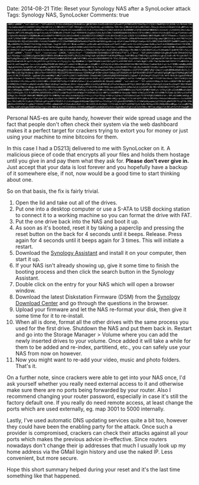 Date: 2014-08-21
Title: Reset your Synology NAS after a SynoLocker attack
Tags: Synology NAS, SynoLocker
Comments: true

![Encrypted Data](/images/cryptolocker.jpg)

Personal NAS-es are quite handy, however their wide spread usage and the fact that people don't often check their system via the web dashboard makes it a perfect target for crackers trying to extort you for money or just using your machine to mine bitcoins for them.

In this case I had a DS213j delivered to me with SynoLocker on it. A malicious piece of code that encrypts all your files and holds them hostage until you give in and pay them what they ask for. **Please don't ever give in.** Just accept that your data is lost forever and you hopefully have a backup of it somewhere else, if not, now would be a good time to start thinking about one.

So on that basis, the fix is fairly trivial.

1. Open the lid and take out all of the drives.
2. Put one into a desktop computer or use a S-ATA to USB docking station to connect it to a working machine so you can format the drive with FAT.
3. Put the one drive back into the NAS and boot it up.
4. As soon as it's booted, reset it by taking a paperclip and pressing the reset button on the back for 4 seconds until it beeps. Release. Press again for 4 seconds until it beeps again for 3 times. This will initiate a restart.
5. Download the [Synology Assistant](http://www.synology.com/en-us/support/download) and install it on your computer, then start it up.
6. If your NAS isn't already showing up, give it some time to finish the booting process and then click the search button in the Synology Assistant.
7. Double click on the entry for your NAS which will open a browser window.
8. Download the latest Diskstation Firmware (DSM) from the [Synology Download Center](http://www.synology.com/en-us/support/download) and go through the questions in the browser.
9. Upload your firmware and let the NAS re-format your disk, then give it some time for it to re-install.
10. When all is done, format all the other drives with the same process you used for the first drive. Shutdown the NAS and put them back in. Restart and go into the Storage Manager > Volume where you can add the newly inserted drives to your volume. Once added it will take a while for them to be added and re-index, partitiend, etc., you can safely use your NAS from now on however.
11. Now you might want to re-add your video, music and photo folders. That's it.

On a further note, since crackers were able to get into your NAS once, I'd ask yourself whether you really need external access to it and otherwise make sure there are no ports being forwarded by your router. Also I recommend changing your router password, especially in case it's still the factory default one. If you really do need remote access, at least change the ports which are used externally, eg. map 3001  to 5000 internally.

Lastly, I've used automatic DNS updating services quite a bit too, however they could have been the enabling party for the attack. Once such a provider is compromised, crackers can check their attacks against all your ports which makes the previous advice in-effective. Since routers nowadays don't change their ip addresses that much I usually look up my home address via the GMail login history and use the naked IP. Less convenient, but more secure.

Hope this short summary helped during your reset and it's the last time something like that happened.
